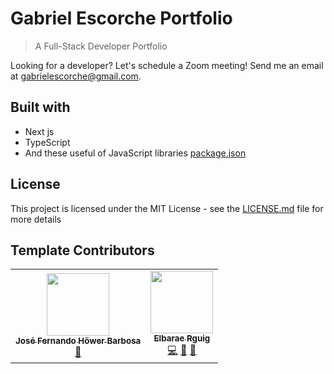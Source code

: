 # Gabriel Escorche Portfolio

> A Full-Stack Developer Portfolio

Looking for a developer? Let's schedule a Zoom meeting! Send me an email at gabrielescorche@gmail.com.

## Built with

- Next js
- TypeScript
- And these useful of JavaScript libraries [package.json](package.json)

## License

This project is licensed under the MIT License - see the [LICENSE.md](LICENSE.md) file for more details

## Template Contributors

<!-- ALL-CONTRIBUTORS-LIST:START - Do not remove or modify this section -->
<!-- prettier-ignore-start -->
<!-- markdownlint-disable -->
<table>
  <tr>
    <td align="center"><a href="https://upleveled.io/"><img src="https://avatars.githubusercontent.com/u/61600906?v=4?s=100" width="100px;" alt=""/><br /><sub><b>José Fernando Höwer Barbosa</b></sub></a><br /><a href="https://github.com/smakosh/next-portfolio-dev/commits?author=Josehower" title="Documentation">📖</a></td>
    <td align="center"><a href="https://github.com/Elbarae1921"><img src="https://avatars.githubusercontent.com/u/44276243?v=4?s=100" width="100px;" alt=""/><br /><sub><b>Elbarae Rguig</b></sub></a><br /><a href="https://github.com/smakosh/next-portfolio-dev/commits?author=Elbarae1921" title="Code">💻</a> <a href="https://github.com/smakosh/next-portfolio-dev/commits?author=Elbarae1921" title="Documentation">📖</a> <a href="https://github.com/smakosh/next-portfolio-dev/issues?q=author%3AElbarae1921" title="Bug reports">🐛</a></td>
  </tr>
</table>

<!-- markdownlint-restore -->
<!-- prettier-ignore-end -->

<!-- ALL-CONTRIBUTORS-LIST:END -->

